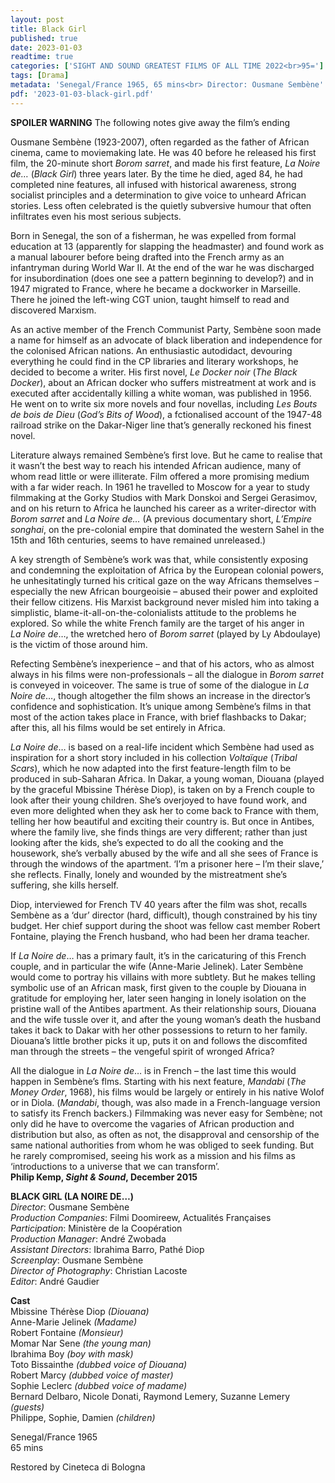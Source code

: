 ```yaml
---
layout: post
title: Black Girl
published: true
date: 2023-01-03
readtime: true
categories: ['SIGHT AND SOUND GREATEST FILMS OF ALL TIME 2022<br>95=']
tags: [Drama]
metadata: 'Senegal/France 1965, 65 mins<br> Director: Ousmane Sembène'
pdf: '2023-01-03-black-girl.pdf'
---
```


**SPOILER WARNING** The following notes give away the film’s ending

Ousmane Sembène (1923-2007), often regarded as the father of African cinema, came to moviemaking late. He was 40 before he released his first film, the 20-minute short _Borom sarret_, and made his first feature, _La Noire de…_ (_Black Girl_) three years later. By the time he died, aged 84, he had completed nine features, all infused with historical awareness, strong socialist principles and a determination to give voice to unheard African stories. Less often celebrated is the quietly subversive humour that often infiltrates even his most serious subjects.

Born in Senegal, the son of a fisherman, he was expelled from formal education at 13 (apparently for slapping the headmaster) and found work as a manual labourer before being drafted into the French army as an infantryman during World War II. At the end of the war he was discharged for insubordination (does one see a pattern beginning to develop?) and in 1947 migrated to France, where he became a dockworker in Marseille. There he joined the left-wing CGT union, taught himself to read and discovered Marxism.

As an active member of the French Communist Party, Sembène soon made a name for himself as an advocate of black liberation and independence for the colonised African nations. An enthusiastic autodidact, devouring everything he could find in the CP libraries and literary workshops, he decided to become a writer. His first novel, _Le Docker noir_ (_The Black Docker_), about an African docker who suffers mistreatment at work and is executed after accidentally killing a white woman, was published in 1956. He went on to write six more novels and four novellas, including _Les Bouts de bois de Dieu_ (_God’s Bits of Wood_), a fctionalised account of the 1947-48 railroad strike on the Dakar-Niger line that’s generally reckoned his finest novel.

Literature always remained Sembène’s first love. But he came to realise that it wasn’t the best way to reach his intended African audience, many of whom read little or were illiterate. Film offered a more promising medium with a far wider reach. In 1961 he travelled to Moscow for a year to study filmmaking at the Gorky Studios with Mark Donskoi and Sergei Gerasimov, and on his return to Africa he launched his career as a writer-director with _Borom sarret_ and _La Noire de…_ (A previous documentary short, _L’Empire songhai_, on the pre-colonial empire that dominated the western Sahel in the 15th and 16th centuries, seems to have remained unreleased.)

A key strength of Sembène’s work was that, while consistently exposing and condemning the exploitation of Africa by the European colonial powers, he unhesitatingly turned his critical gaze on the way Africans themselves – especially the new African bourgeoisie – abused their power and exploited their fellow citizens. His Marxist background never misled him into taking a simplistic, blame-it-all-on-the-colonialists attitude to the problems he explored. So while the white French family are the target of his anger in  
_La Noire de_…, the wretched hero of _Borom sarret_ (played by Ly Abdoulaye) is the victim of those around him.

Refecting Sembène’s inexperience – and that of his actors, who as almost always in his films were non-professionals – all the dialogue in _Borom sarret_ is conveyed in voiceover. The same is true of some of the dialogue in _La Noire de_…, though altogether the film shows an increase in the director’s confidence and sophistication. It’s unique among Sembène’s films in that most of the action takes place in France, with brief flashbacks to Dakar; after this, all his films would be set entirely in Africa.

_La Noire de_… is based on a real-life incident which Sembène had used as inspiration for a short story included in his collection _Voltaïque_ (_Tribal Scars_), which he now adapted into the first feature-length film to be produced in sub-Saharan Africa. In Dakar, a young woman, Diouana (played by the graceful Mbissine Thérèse Diop), is taken on by a French couple to look after their young children. She’s overjoyed to have found work, and even more delighted when they ask her to come back to France with them, telling her how beautiful and exciting their country is. But once in Antibes, where the family live, she finds things are very different; rather than just looking after the kids, she’s expected to do all the cooking and the housework, she’s verbally abused by the wife and all she sees of France is through the windows of the apartment. ‘I’m a prisoner here – I’m their slave,’ she reflects. Finally, lonely and wounded by the mistreatment she’s suffering, she kills herself.

Diop, interviewed for French TV 40 years after the film was shot, recalls Sembène as a ‘dur’ director (hard, difficult), though constrained by his tiny budget. Her chief support during the shoot was fellow cast member Robert Fontaine, playing the French husband, who had been her drama teacher.

If _La Noire de_… has a primary fault, it’s in the caricaturing of this French couple, and in particular the wife (Anne-Marie Jelinek). Later Sembène would come to portray his villains with more subtlety. But he makes telling symbolic use of an African mask, first given to the couple by Diouana in gratitude for employing her, later seen hanging in lonely isolation on the pristine wall of the Antibes apartment. As their relationship sours, Diouana and the wife tussle over it, and after the young woman’s death the husband takes it back to Dakar with her other possessions to return to her family. Diouana’s little brother picks it up, puts it on and follows the discomfited man through the streets – the vengeful spirit of wronged Africa?

All the dialogue in _La Noire de_… is in French – the last time this would happen in Sembène’s flms. Starting with his next feature, _Mandabi_ (_The Money Order_, 1968), his films would be largely or entirely in his native Wolof or in Diola. (_Mandabi_, though, was also made in a French-language version to satisfy its French backers.) Filmmaking was never easy for Sembène; not only did he have to overcome the vagaries of African production and distribution but also, as often as not, the disapproval and censorship of the same national authorities from whom he was obliged to seek funding. But he rarely compromised, seeing his work as a mission and his films as ‘introductions to a universe that we can transform’.  
**Philip Kemp, _Sight & Sound_, December 2015**  

**BLACK GIRL (LA NOIRE DE…)**  
_Director_: Ousmane Sembène  
_Production Companies_: Filmi Doomireew, Actualités Françaises  
_Participation_: Ministère de la Coopération  
_Production Manager_: André Zwobada  
_Assistant Directors_: Ibrahima Barro, Pathé Diop  
_Screenplay_: Ousmane Sembène  
_Director of Photography_: Christian Lacoste  
_Editor_: André Gaudier  

**Cast**  
Mbissine Thérèse Diop _(Diouana)_  
Anne-Marie Jelinek _(Madame)_  
Robert Fontaine _(Monsieur)_  
Momar Nar Sene _(the young man)_  
Ibrahima Boy _(boy with mask)_  
Toto Bissainthe _(dubbed voice of Diouana)_  
Robert Marcy _(dubbed voice of master)_  
Sophie Leclerc _(dubbed voice of madame)_  
Bernard Delbaro, Nicole Donati, Raymond Lemery, Suzanne Lemery _(guests)_  
Philippe, Sophie, Damien _(children)_  

Senegal/France 1965  
65 mins  

Restored by Cineteca di Bologna  
<!--stackedit_data:
eyJoaXN0b3J5IjpbLTI0ODczOTQ4NV19
-->